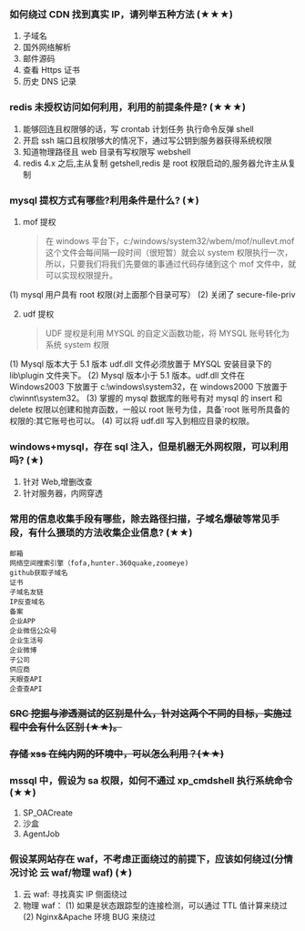 ### 如何绕过 CDN 找到真实 IP，请列举五种方法 (★★★)

1. 子域名
2. 国外网络解析
3. 邮件源码
4. 查看 Https 证书
5. 历史 DNS 记录

### redis 未授权访问如何利用，利用的前提条件是? (★★★)

1. 能够回连且权限够的话，写 crontab 计划任务 执行命令反弹 shell
2. 开启 ssh 端口且权限够大的情况下，通过写公钥到服务器获得系统权限
3. 知道物理路径且 web 目录有写权限写 webshell
4. redis 4.x 之后,主从复制 getshell,redis 是 root 权限启动的,服务器允许主从复制

### mysql 提权方式有哪些?利用条件是什么? (★)

1. mof 提权
   > 在 windows 平台下，c:/windows/system32/wbem/mof/nullevt.mof 这个文件会每间隔一段时间（很短暂）就会以 system 权限执行一次，所以，只要我们将我们先要做的事通过代码存储到这个 mof 文件中，就可以实现权限提升。

(1) mysql 用户具有 root 权限(对上面那个目录可写）
(2) 关闭了 secure-file-priv

2. udf 提权
   > UDF 提权是利用 MYSQL 的自定义函数功能，将 MYSQL 账号转化为系统 system 权限

(1) Mysql 版本大于 5.1 版本 udf.dll 文件必须放置于 MYSQL 安装目录下的 lib\plugin 文件夹下。
(2) Mysql 版本小于 5.1 版本。udf.dll 文件在 Windows2003 下放置于 c:\windows\system32，在 windows2000 下放置于 c\winnt\system32。
(3) 掌握的 mysql 数据库的账号有对 mysql 的 insert 和 delete 权限以创建和抛弃函数，一般以 root 账号为佳，具备`root 账号所具备的权限的:其它账号也可以。
(4) 可以将 udf.dll 写入到相应目录的权限。

### windows+mysql，存在 sql 注入，但是机器无外网权限，可以利用吗? (★)

1. 针对 Web,增删改查
2. 针对服务器，内网穿透

### 常用的信息收集手段有哪些，除去路径扫描，子域名爆破等常见手段，有什么猥琐的方法收集企业信息? (★★)

    邮箱
    网络空间搜索引擎（fofa,hunter.360quake,zoomeye)
    github获取子域名
    证书
    子域名友链
    IP反查域名
    备案
    企业APP
    企业微信公众号
    企业生活号
    企业微博
    子公司
    供应商
    天眼查API
    企查查API

### ~~SRC 挖掘与渗透测试的区别是什么，针对这两个不同的目标，实施过程中会有什么区别 (★★)。~~

### ~~存储 xss 在纯内网的环境中，可以怎么利用？(★★)~~

### mssql 中，假设为 sa 权限，如何不通过 xp_cmdshell 执行系统命令 (★★)

1. SP_OACreate
2. 沙盒
3. AgentJob

### 假设某网站存在 waf，不考虑正面绕过的前提下，应该如何绕过(分情况讨论 云 waf/物理 waf) (★)

1. 云 waf:
   寻找真实 IP 侧面绕过
2. 物理 waf：
   (1) 如果是状态跟踪型的连接检测，可以通过 TTL 值计算来绕过
   (2) Nginx&Apache 环境 BUG 来绕过

